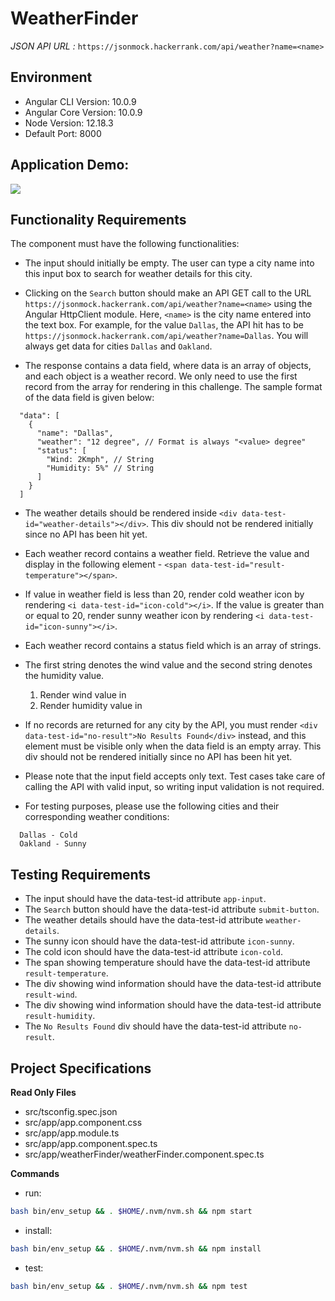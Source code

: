 # WeatherFinder

*JSON API URL :*
`https://jsonmock.hackerrank.com/api/weather?name=<name>`

## Environment 

- Angular CLI Version: 10.0.9
- Angular Core Version: 10.0.9
- Node Version: 12.18.3
- Default Port: 8000

## Application Demo:

![](https://hrcdn.net/s3_pub/istreet-assets/I8LW4foLtjrt6jvB0RIv4w/weather-finder.gif)

## Functionality Requirements

The component must have the following functionalities:

- The input should initially be empty. The user can type a city name into this input box to search for weather details for this city.

- Clicking on the `Search` button should make an API GET call to the URL `https://jsonmock.hackerrank.com/api/weather?name=<name>` using the Angular HttpClient module. Here, `<name>` is the city name entered into the text box. For example, for the value `Dallas`, the API hit has to be `https://jsonmock.hackerrank.com/api/weather?name=Dallas`. You will always get data for cities `Dallas` and `Oakland`.

- The response contains a data field, where data is an array of objects, and each object is a weather record. We only need to use the first record from the array for rendering in this challenge. The sample format of the data field is given below:

```
  "data": [
    {
      "name": "Dallas",
      "weather": "12 degree", // Format is always "<value> degree"
      "status": [
        "Wind: 2Kmph", // String
        "Humidity: 5%" // String
      ]
    }
  ]
```

- The weather details should be rendered inside `<div data-test-id="weather-details"></div>`. This div should not be rendered initially since no API has been hit yet.

- Each weather record contains a weather field. Retrieve the value and display in the following element - `<span data-test-id="result-temperature"></span>`.

- If value in weather field is less than 20, render cold weather icon by rendering `<i data-test-id="icon-cold"></i>`. If the value is greater than or equal to 20, render sunny weather icon by rendering `<i data-test-id="icon-sunny"></i>`.

- Each weather record contains a status field which is an array of strings.

- The first string denotes the wind value and the second string denotes the humidity value.
    1. Render wind value in <div data-test-id="result-wind"></div> 
    2. Render humidity value in <div data-test-id="result-humidity"></div> 

- If no records are returned for any city by the API, you must render `<div data-test-id="no-result">No Results Found</div>` instead, and this element must be visible only when the data field is an empty array. This div should not be rendered initially since no API has been hit yet.

- Please note that the input field accepts only text. Test cases take care of calling the API with valid input, so writing input validation is not required.

- For testing purposes, please use the following cities and their corresponding weather conditions:

```
  Dallas - Cold
  Oakland - Sunny
```

## Testing Requirements

- The input should have the data-test-id attribute `app-input`.
- The `Search` button should have the data-test-id attribute `submit-button`.
- The weather details should have the data-test-id attribute `weather-details`.
- The sunny icon should have the data-test-id attribute `icon-sunny`.
- The cold icon should have the data-test-id attribute `icon-cold`.
- The span showing temperature should have the data-test-id attribute `result-temperature`.
- The div showing wind information should have the data-test-id attribute `result-wind`.
- The div showing wind information should have the data-test-id attribute `result-humidity`.
- The `No Results Found` div should have the data-test-id attribute `no-result`.

## Project Specifications

**Read Only Files**
- src/tsconfig.spec.json
- src/app/app.component.css
- src/app/app.module.ts
- src/app/app.component.spec.ts
- src/app/weatherFinder/weatherFinder.component.spec.ts

**Commands**
- run: 
```bash
bash bin/env_setup && . $HOME/.nvm/nvm.sh && npm start
```
- install: 
```bash
bash bin/env_setup && . $HOME/.nvm/nvm.sh && npm install
```
- test: 
```bash
bash bin/env_setup && . $HOME/.nvm/nvm.sh && npm test
```
